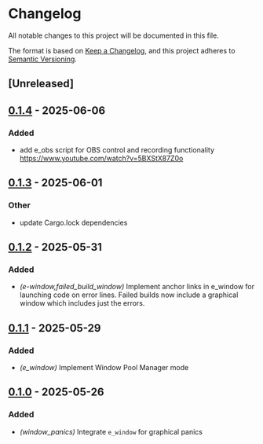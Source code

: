 # Changelog

All notable changes to this project will be documented in this file.

The format is based on [Keep a Changelog](https://keepachangelog.com/en/1.0.0/),
and this project adheres to [Semantic Versioning](https://semver.org/spec/v2.0.0.html).

## [Unreleased]

## [0.1.4](https://github.com/davehorner/cargo-e/compare/e_window-v0.1.3...e_window-v0.1.4) - 2025-06-06

### Added

- add e_obs script for OBS control and recording functionality https://www.youtube.com/watch?v=5BXStX87Z0o

## [0.1.3](https://github.com/davehorner/cargo-e/compare/e_window-v0.1.2...e_window-v0.1.3) - 2025-06-01

### Other

- update Cargo.lock dependencies

## [0.1.2](https://github.com/davehorner/cargo-e/compare/e_window-v0.1.1...e_window-v0.1.2) - 2025-05-31

### Added

- *(e-window,failed_build_window)* Implement anchor links in e_window for launching code on error lines.  Failed builds now include a graphical window which includes just the errors.

## [0.1.1](https://github.com/davehorner/cargo-e/compare/e_window-v0.1.0...e_window-v0.1.1) - 2025-05-29

### Added

- *(e_window)* Implement Window Pool Manager mode

## [0.1.0](https://github.com/davehorner/cargo-e/releases/tag/e_window-v0.1.0) - 2025-05-26

### Added

- *(window_panics)* Integrate `e_window` for graphical panics
